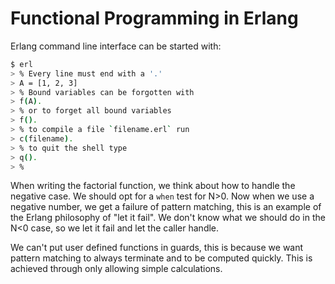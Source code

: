 # Functional Programming in Erlang

Erlang command line interface can be started with:

```bash
$ erl
> % Every line must end with a '.'
> A = [1, 2, 3]
> % Bound variables can be forgotten with
> f(A).
> % or to forget all bound variables
> f().
> % to compile a file `filename.erl` run
> c(filename).
> % to quit the shell type
> q().
> %
```

When writing the factorial function, we think about how to handle the negative case. We should opt for a `when` test for N>0. Now when we use a negative number, we get a failure of pattern matching, this is an example of the Erlang philosophy of "let it fail". We don't know what we should do in the N<0 case, so we let it fail and let the caller handle.

We can't put user defined functions in guards, this is because we want pattern matching to always terminate and to be computed quickly. This is achieved through only allowing simple calculations.
